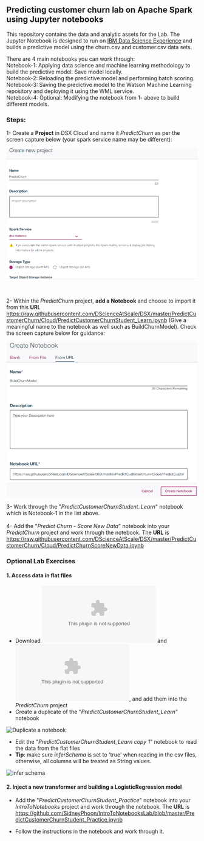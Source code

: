 ## Predicting customer churn lab on Apache Spark using Jupyter notebooks
This repository contains the data and analytic assets for the Lab. The Jupyter Notebook is designed to run on 
<a href="https://datascience.ibm.com" target="_blank">IBM Data Science Experience</a> and builds a predictive model using
the churn.csv and customer.csv data sets.

There are 4 main notebooks you can work through:<br>
Notebook-1: Applying data science and machine learning methodology to build the predictive model. Save model locally.<br>
Notebook-2: Reloading the predictive model and performing batch scoring.<br>
Notebook-3: Saving the predictive model to the Watson Machine Learning repository and deploying it using the WML service.<br>
Notebook-4: Optional: Modifying the notebook from 1- above to build different models.<br>

### Steps:
1- Create a **Project** in DSX Cloud and name it *PredictChurn* as per the screen capture below (your spark service name may be different):

![Create the project](../Images/CreateProject.png?raw=true)

<br>

2- Within the *PredictChurn* project, **add a Notebook** and choose to import it from this **URL** 
https://raw.githubusercontent.com/DScienceAtScale/DSX/master/PredictCustomerChurn/Cloud/PredictCustomerChurnStudent_Learn.ipynb
(Give a meaningful name to the notebook as well such as BuildChurnModel). Check the screen capture below for guidance:

  ![Add a notebook](../Images/create_notebook_URL.png?raw=true)
  
3- Work through the "*PredictCustomerChurnStudent_Learn*" notebook which is Notebook-1 in the list above.<br><br>
4- Add the "*Predict Churn - Score New Data*" notebook into your *PredictChurn* project and work through the notebook.  The **URL** is https://raw.githubusercontent.com/DScienceAtScale/DSX/master/PredictCustomerChurn/Cloud/PredictChurnScoreNewData.ipynb
<br/>

### Optional Lab Exercises

#### 1. Access data in flat files
- Download ![churn.csv](data/churn.csv?raw=true) and ![customer.csv](data/customer.csv?raw=true), and add them into the *PredictChurn* project
- Create a duplicate of the "*PredictCustomerChurnStudent_Learn*" notebook

![Duplicate a notebook](images/duplicate_notebook.png?raw=true)

- Edit the "*PredictCustomerChurnStudent_Learn copy 1*" notebook to read the data from the flat files
- **Tip**: make sure *inferSchema* is set to 'true' when reading in the csv files, otherwise, all columns will be treated as String values.

![infer schema](images/infer_schema.png?raw=true)

#### 2. Inject a new transformer and building a LogisticRegression model
- Add the "*PredictCustomerChurnStudent_Practice*" notebook into your *IntroToNotebooks* project and work through the notebook.  The **URL** is https://github.com/SidneyPhoon/IntroToNotebooksLab/blob/master/PredictCustomerChurnStudent_Practice.ipynb

- Follow the instructions in the notebook and work through it.
